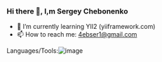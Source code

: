 ### Hi there 👋, I,m Sergey Chebonenko
- 🌱 I’m currently learning YII2 (yiiframework.com)
- 📫 How to reach me: 4ebser1@gmail.com

Languages/Tools:![image](https://github.com/BolshoeSpasibo/BolshoeSpasibo/assets/78027962/829ad8a9-bb1d-4cdb-986b-5f4a51386e9e)

